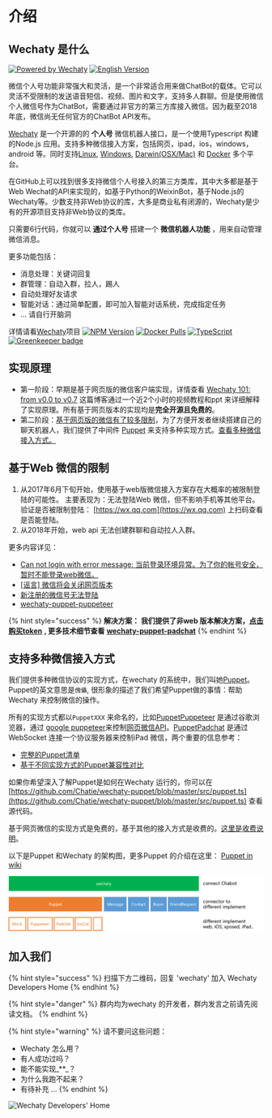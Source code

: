 # 介绍

## Wechaty 是什么    <a id="intro"></a>

[![Powered by Wechaty](https://img.shields.io/badge/Powered%20By-Wechaty-blue.svg)](https://github.com/chatie/wechaty) [![English Version](https://img.shields.io/badge/-English%20Version-blue.svg)](https://docs.chatie.io/)

微信个人号功能非常强大和灵活，是一个非常适合用来做ChatBot的载体。它可以灵活不受限制的发送语音短信、视频、图片和文字，支持多人群聊。但是使用微信个人微信号作为ChatBot，需要通过非官方的第三方库接入微信。因为截至2018年底，微信尚无任何官方的ChatBot API发布。

[Wechaty](https://github.com/Chatie/wechaty/) 是一个开源的的 **个人号** 微信机器人接口，是一个使用Typescript 构建的Node.js 应用。支持多种微信接入方案，包括网页，ipad，ios，windows， android 等。同时支持[Linux](https://travis-ci.com/chatie/wechaty), [Windows](https://ci.appveyor.com/project/chatie/wechaty), [Darwin\(OSX/Mac\)](https://travis-ci.com/chatie/wechaty) 和 [Docker](https://app.shippable.com/github/Chatie/wechaty) 多个平台。

在GitHub上可以找到很多支持微信个人号接入的第三方类库，其中大多都是基于Web Wechat的API来实现的，如基于Python的WeixinBot，基于Node.js的Wechaty等。少数支持非Web协议的库，大多是商业私有闭源的，Wechaty是少有的开源项目支持非Web协议的类库。

只需要6行代码，你就可以 **通过个人号** 搭建一个 **微信机器人功能** ，用来自动管理微信消息。

更多功能包括：

* 消息处理：关键词回复
* 群管理：自动入群，拉人，踢人
* 自动处理好友请求
* 智能对话：通过简单配置，即可加入智能对话系统，完成指定任务
* ... 请自行开脑洞

详情请看[Wechaty](https://github.com/chatie/wechaty)项目 [![NPM Version](https://badge.fury.io/js/wechaty.svg)](https://badge.fury.io/js/wechaty) [![Docker Pulls](https://img.shields.io/docker/pulls/zixia/wechaty.svg?maxAge=2592000)](https://hub.docker.com/r/zixia/wechaty/) [![TypeScript](https://img.shields.io/badge/<%2F>-TypeScript-blue.svg)](https://www.typescriptlang.org/) [![Greenkeeper badge](https://badges.greenkeeper.io/Chatie/wechaty.svg)](https://greenkeeper.io/)

## 实现原理    <a id="web-limit"></a>

* 第一阶段：早期是基于网页版的微信客户端实现，详情查看 [Wechaty 101: from v0.0 to v0.7](https://blog.chatie.io/wechaty-101-presentation/) 这篇博客通过一个近2个小时的视频教程和ppt 来详细解释了实现原理。所有基于网页版本的实现均是**完全开源且免费的**。
* 第二阶段：[基于网页版的微信有了较多限制](./#web-limit-1)，为了方便开发者继续搭建自己的聊天机器人，我们提供了中间件 [Puppet](puppet.md) 来支持多种实现方式。[查看多种微信接入方式。](./#multi-protocal)

## 基于Web 微信的限制    <a id="web-limit"></a>

1. 从2017年6月下旬开始，使用基于web版微信接入方案存在大概率的被限制登陆的可能性。 主要表现为：无法登陆Web 微信，但不影响手机等其他平台。 验证是否被限制登陆： [https://wx.qq.com](https://wx.qq.com) 上扫码查看是否能登陆。
2. 从2018年开始，web api 无法创建群聊和自动拉人入群。

更多内容详见：

* [Can not login with error message: 当前登录环境异常。为了你的帐号安全，暂时不能登录web微信。](https://github.com/Chatie/wechaty/issues/603)
* [\[谣言\] 微信将会关闭网页版本](https://github.com/Chatie/wechaty/issues/990)
* [新注册的微信号无法登陆](https://github.com/Chatie/wechaty/issues/872)
* [wechaty-puppet-puppeteer](https://github.com/chatie/wechaty-puppet-puppeteer)

{% hint style="success" %}
**解决方案： 我们提供了非web 版本解决方案，**[**点击购买token**](https://github.com/lijiarui/wechaty-puppet-padchat/wiki/购买token) **, 更多技术细节查看** [**wechaty-puppet-padchat**](https://github.com/lijiarui/wechaty-puppet-padchat)
{% endhint %}

## 支持多种微信接入方式    <a id="multi-protocal"></a>

我们提供多种微信协议的实现方式，在wechaty 的系统中，我们叫她[Puppet](https://github.com/Chatie/wechaty/wiki/Puppet)。Puppet的英文意思是`傀儡`, 很形象的描述了我们希望Puppet做的事情：帮助 Wechaty 来控制微信的操作。

所有的实现方式都以`PuppetXXX` 来命名的，比如[PuppetPuppeteer](https://github.com/Chatie/wechaty-puppet-puppeteer) 是通过谷歌浏览器，通过 [google puppeteer](https://github.com/GoogleChrome/puppeteer)来控制[网页微信API](https://wx.qq.com)。[PuppetPadchat](https://github.com/lijiarui/wechaty-puppet-padchat) 是通过WebSocket 连接一个协议服务器来控制iPad 微信，两个重要的信息参考：

* [完整的Puppet清单](puppet.md#puppet-list)
* [基于不同实现方式的Puppet兼容性对比](puppet.md#puppet-compatibility)

如果你希望深入了解Puppet是如何在Wechaty 运行的，你可以在[https://github.com/Chatie/wechaty-puppet/blob/master/src/puppet.ts](https://github.com/Chatie/wechaty-puppet/blob/master/src/puppet.ts) 查看源代码。

基于网页微信的实现方式是免费的，基于其他的接入方式是收费的。[这里是收费说明](https://github.com/lijiarui/wechaty-puppet-padchat/wiki/购买token)。

以下是Puppet 和Wechaty 的架构图，更多Puppet 的介绍在这里： [Puppet in wiki](https://github.com/Chatie/wechaty-puppet/wiki)

![Puppet Structure](.gitbook/assets/image.png)

## 加入我们    <a id="join-us"></a>

{% hint style="success" %}
扫描下方二维码，回复 'wechaty' 加入 Wechaty Developers Home
{% endhint %}

{% hint style="danger" %}
群内均为wechaty 的开发者，群内发言之前请先阅读文档。
{% endhint %}

{% hint style="warning" %}
请不要问这些问题：

* Wechaty 怎么用？
* 有人成功过吗？
* 能不能实现_\*\*_？
* 为什么我跑不起来？
* 有待补充 …
{% endhint %}

![Wechaty Developers&apos; Home](https://chatie.io/wechaty/images/bot-qr-code.png)

